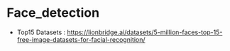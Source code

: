 # Face_detection
- Top15 Datasets
: https://lionbridge.ai/datasets/5-million-faces-top-15-free-image-datasets-for-facial-recognition/
